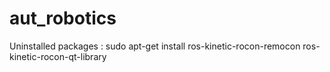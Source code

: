 # aut_robotics
Uninstalled packages : sudo apt-get install ros-kinetic-rocon-remocon ros-kinetic-rocon-qt-library
